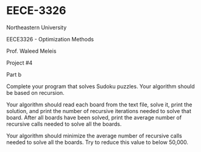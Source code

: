 EECE-3326
=========

Northeastern University

EECE3326 - Optimization Methods

Prof. Waleed Meleis

Project #4

Part b

Complete your program that solves Sudoku puzzles. Your algorithm should be based on
recursion.

Your algorithm should read each board from the text file, solve it, print the solution, and
print the number of recursive iterations needed to solve that board. After all boards have
been solved, print the average number of recursive calls needed to solve all the boards.

Your algorithm should minimize the average number of recursive calls needed to solve all
the boards. Try to reduce this value to below 50,000.